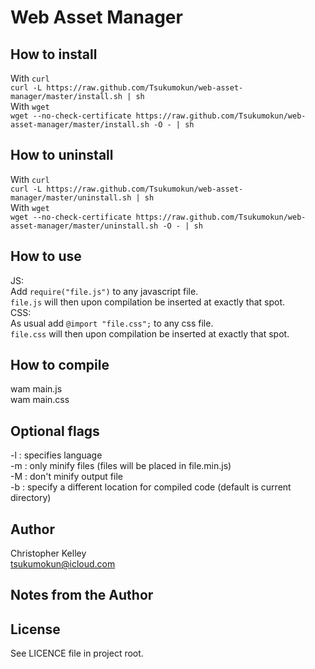 Web Asset Manager
==========

How to install
----------
With `curl`<br/>
    `curl -L https://raw.github.com/Tsukumokun/web-asset-manager/master/install.sh | sh` <br/>
With `wget`<br/>
    `wget --no-check-certificate https://raw.github.com/Tsukumokun/web-asset-manager/master/install.sh -O - | sh`

How to uninstall
----------
With `curl`<br/>
    `curl -L https://raw.github.com/Tsukumokun/web-asset-manager/master/uninstall.sh | sh` <br/>
With `wget`<br/>
    `wget --no-check-certificate https://raw.github.com/Tsukumokun/web-asset-manager/master/uninstall.sh -O - | sh`

How to use
----------
JS:<br/>
Add `require("file.js")` to any javascript file.<br/>
`file.js` will then upon compilation be inserted at exactly that spot.<br/>
CSS:<br/>
As usual add `@import "file.css";` to any css file.<br/>
`file.css` will then upon compilation be inserted at exactly that spot.<br/>

How to compile
----------
wam main.js<br/>
wam main.css

Optional flags
----------
-l : specifies language<br/>
-m : only minify files (files will be placed in file.min.js)<br/>
-M : don't minify output file<br/>
-b : specify a different location for compiled code (default is current directory)


Author
--- 
Christopher Kelley<br/>
[tsukumokun@icloud.com](mailto:tsukumokun@icloud.com)

Notes from the Author
---


License
----------
See LICENCE file in project root.